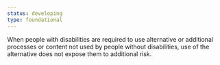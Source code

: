 ```yaml
---
status: developing
type: foundational
---
```


When people with disabilities are required to use alternative or additional processes or content not used by people without disabilities, use of the alternative does not expose them to additional risk.

